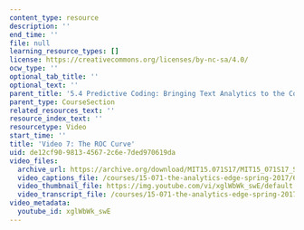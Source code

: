 ```yaml
---
content_type: resource
description: ''
end_time: ''
file: null
learning_resource_types: []
license: https://creativecommons.org/licenses/by-nc-sa/4.0/
ocw_type: ''
optional_tab_title: ''
optional_text: ''
parent_title: '5.4 Predictive Coding: Bringing Text Analytics to the Courtroom  (Recitation)'
parent_type: CourseSection
related_resources_text: ''
resource_index_text: ''
resourcetype: Video
start_time: ''
title: 'Video 7: The ROC Curve'
uid: de12cf90-9813-4567-2c6e-7ded970619da
video_files:
  archive_url: https://archive.org/download/MIT15.071S17/MIT15_071S17_Session_5.4.08_300k.mp4
  video_captions_file: /courses/15-071-the-analytics-edge-spring-2017/69842502ce105fdea4a05fa24c9c5e7b_xglWbWk_swE.vtt
  video_thumbnail_file: https://img.youtube.com/vi/xglWbWk_swE/default.jpg
  video_transcript_file: /courses/15-071-the-analytics-edge-spring-2017/820eb421a563568d21038392c04bec44_xglWbWk_swE.pdf
video_metadata:
  youtube_id: xglWbWk_swE
---
```

